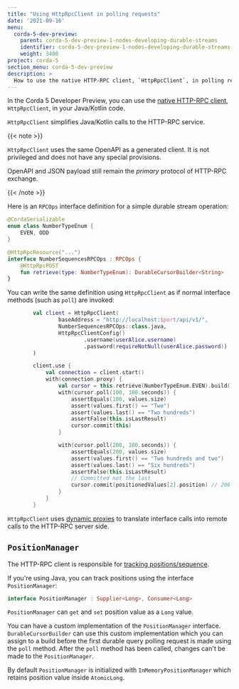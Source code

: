 ```yaml
---
title: "Using HttpRpcClient in polling requests"
date: '2021-09-16'
menu:
  corda-5-dev-preview:
    parent: corda-5-dev-preview-1-nodes-developing-durable-streams
    identifier: corda-5-dev-preview-1-nodes-developing-durable-streams-java
    weight: 3400
project: corda-5
section_menu: corda-5-dev-preview
description: >
  How to use the native HTTP-RPC client, `HttpRpcClient`, in polling requests.
---
```


In the Corda 5 Developer Preview, you can use the [native HTTP-RPC client](../../http-rpc-client.md), `HttpRpcClient`, in your
Java/Kotlin code.

`HttpRpcClient` simplifies Java/Kotlin calls to the HTTP-RPC service.

{{< note >}}

`HttpRpcClient` uses the same OpenAPI as a generated client. It is not privileged and does not
have any special provisions.

OpenAPI and JSON payload still remain the *primary* protocol of HTTP-RPC exchange.

{{< /note >}}

Here is an `RPCOps` interface definition for a simple durable stream operation:

```kotlin
@CordaSerializable
enum class NumberTypeEnum {
    EVEN, ODD
}

@HttpRpcResource("...")
interface NumberSequencesRPCOps : RPCOps {
    @HttpRpcPOST
    fun retrieve(type: NumberTypeEnum): DurableCursorBuilder<String>
}
```

You can write the same definition using `HttpRpcClient` as if normal interface methods (such as `poll`) are invoked:

```kotlin
        val client = HttpRpcClient(
                baseAddress = "http://localhost:$port/api/v1/",
                NumberSequencesRPCOps::class.java,
                HttpRpcClientConfig()
                        .username(userAlice.username)
                        .password(requireNotNull(userAlice.password))
        )

        client.use {
            val connection = client.start()
            with(connection.proxy) {
                val cursor = this.retrieve(NumberTypeEnum.EVEN).build()
                with(cursor.poll(100, 100.seconds)) {
                    assertEquals(100, values.size)
                    assert(values.first() == "Two")
                    assert(values.last() == "Two hundreds")
                    assertFalse(this.isLastResult)
                    cursor.commit(this)
                }

                with(cursor.poll(200, 100.seconds)) {
                    assertEquals(200, values.size)
                    assert(values.first() == "Two hundreds and two")
                    assert(values.last() == "Six hundreds")
                    assertFalse(this.isLastResult)
                    // Committed not the last
                    cursor.commit(positionedValues[2].position) // 206
                }
            }
        }
```

`HttpRpcClient` uses [dynamic proxies](https://docs.oracle.com/javase/8/docs/technotes/guides/reflection/proxy.html)
to translate interface calls into remote calls to the HTTP-RPC server side.

## `PositionManager`

The HTTP-RPC client is responsible for [tracking positions/sequence](../_index.md#tracking-positions).

If you're using Java, you can track positions using the interface `PositionManager`:

```kotlin
interface PositionManager : Supplier<Long>, Consumer<Long>
```

`PositionManager` can `get` and `set` position value as a `Long` value.

You can have a custom implementation of the `PositionManager` interface. `DurableCursorBuilder` can use this custom implementation which you can assign to a build before the first durable query polling request is made using the `poll` method. After the `poll` method has been called, changes can't be made to the `PositionManager`.

By default `PositionManager` is initialized with `InMemoryPositionManager` which retains position value inside `AtomicLong`.
